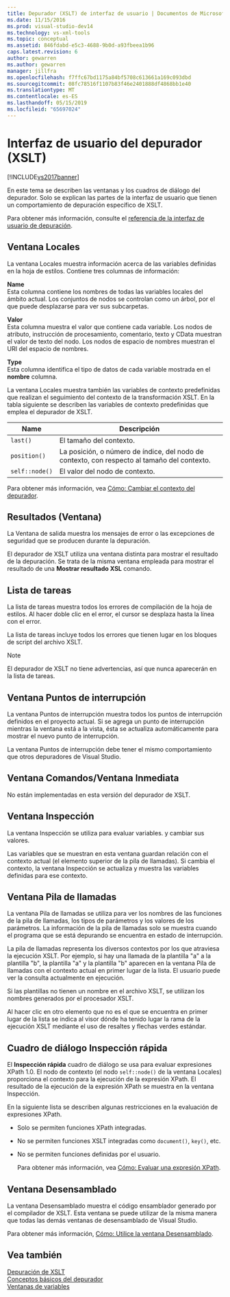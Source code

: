 ```yaml
---
title: Depurador (XSLT) de interfaz de usuario | Documentos de Microsoft
ms.date: 11/15/2016
ms.prod: visual-studio-dev14
ms.technology: vs-xml-tools
ms.topic: conceptual
ms.assetid: 846fdabd-e5c3-4688-9b0d-a93fbeea1b96
caps.latest.revision: 6
author: gewarren
ms.author: gewarren
manager: jillfra
ms.openlocfilehash: f7ffc67bd1175a84bf5708c613661a169c093dbd
ms.sourcegitcommit: 08fc78516f1107b83f46e2401888df4868bb1e40
ms.translationtype: MT
ms.contentlocale: es-ES
ms.lasthandoff: 05/15/2019
ms.locfileid: "65697024"
---
```

# <a name="debugger-user-interface-xslt"></a>Interfaz de usuario del depurador (XSLT)
[!INCLUDE[vs2017banner](../includes/vs2017banner.md)]

En este tema se describen las ventanas y los cuadros de diálogo del depurador. Solo se explican las partes de la interfaz de usuario que tienen un comportamiento de depuración específico de XSLT.  
  
 Para obtener más información, consulte el [referencia de la interfaz de usuario de depuración](../debugger/debugging-user-interface-reference.md).  
  
## <a name="locals-window"></a>Ventana Locales  
 La ventana Locales muestra información acerca de las variables definidas en la hoja de estilos. Contiene tres columnas de información:  
  
 **Name**  
 Esta columna contiene los nombres de todas las variables locales del ámbito actual. Los conjuntos de nodos se controlan como un árbol, por el que puede desplazarse para ver sus subcarpetas.  
  
 **Valor**  
 Esta columna muestra el valor que contiene cada variable. Los nodos de atributo, instrucción de procesamiento, comentario, texto y CData muestran el valor de texto del nodo. Los nodos de espacio de nombres muestran el URI del espacio de nombres.  
  
 **Type**  
 Esta columna identifica el tipo de datos de cada variable mostrada en el **nombre** columna.  
  
 La ventana Locales muestra también las variables de contexto predefinidas que realizan el seguimiento del contexto de la transformación XSLT. En la tabla siguiente se describen las variables de contexto predefinidas que emplea el depurador de XSLT.  
  
|Name|Descripción|  
|----------|-----------------|  
|`last()`|El tamaño del contexto.|  
|`position()`|La posición, o número de índice, del nodo de contexto, con respecto al tamaño del contexto.|  
|`self::node()`|El valor del nodo de contexto.|  
  
 Para obtener más información, vea [Cómo: Cambiar el contexto del depurador](https://msdn.microsoft.com/library/8a69ea63-2ef0-4b4f-9521-cf8ad2e3ec5e).  
  
## <a name="output-window"></a>Resultados (Ventana)  
 La Ventana de salida muestra los mensajes de error o las excepciones de seguridad que se producen durante la depuración.  
  
 El depurador de XSLT utiliza una ventana distinta para mostrar el resultado de la depuración. Se trata de la misma ventana empleada para mostrar el resultado de una **Mostrar resultado XSL** comando.  
  
## <a name="task-list"></a>Lista de tareas  
 La lista de tareas muestra todos los errores de compilación de la hoja de estilos. Al hacer doble clic en el error, el cursor se desplaza hasta la línea con el error.  
  
 La lista de tareas incluye todos los errores que tienen lugar en los bloques de script del archivo XSLT.  
  
> [!NOTE]
> El depurador de XSLT no tiene advertencias, así que nunca aparecerán en la lista de tareas.  
  
## <a name="breakpoints-window"></a>Ventana Puntos de interrupción  
 La ventana Puntos de interrupción muestra todos los puntos de interrupción definidos en el proyecto actual. Si se agrega un punto de interrupción mientras la ventana está a la vista, ésta se actualiza automáticamente para mostrar el nuevo punto de interrupción.  
  
 La ventana Puntos de interrupción debe tener el mismo comportamiento que otros depuradores de Visual Studio.  
  
## <a name="command-windowimmediate-window"></a>Ventana Comandos/Ventana Inmediata  
 No están implementadas en esta versión del depurador de XSLT.  
  
## <a name="watch-window"></a>Ventana Inspección  
 La ventana Inspección se utiliza para evaluar variables. y cambiar sus valores.  
  
 Las variables que se muestran en esta ventana guardan relación con el contexto actual (el elemento superior de la pila de llamadas). Si cambia el contexto, la ventana Inspección se actualiza y muestra las variables definidas para ese contexto.  
  
## <a name="call-stack-window"></a>Ventana Pila de llamadas  
 La ventana Pila de llamadas se utiliza para ver los nombres de las funciones de la pila de llamadas, los tipos de parámetros y los valores de los parámetros. La información de la pila de llamadas solo se muestra cuando el programa que se está depurando se encuentra en estado de interrupción.  
  
 La pila de llamadas representa los diversos contextos por los que atraviesa la ejecución XSLT. Por ejemplo, si hay una llamada de la plantilla "a" a la plantilla "b", la plantilla "a" y la plantilla "b" aparecen en la ventana Pila de llamadas con el contexto actual en primer lugar de la lista. El usuario puede ver la consulta actualmente en ejecución.  
  
 Si las plantillas no tienen un nombre en el archivo XSLT, se utilizan los nombres generados por el procesador XSLT.  
  
 Al hacer clic en otro elemento que no es el que se encuentra en primer lugar de la lista se indica al visor dónde ha tenido lugar la rama de la ejecución XSLT mediante el uso de resaltes y flechas verdes estándar.  
  
## <a name="quickwatch-dialog-box"></a>Cuadro de diálogo Inspección rápida  
 El **Inspección rápida** cuadro de diálogo se usa para evaluar expresiones XPath 1.0. El nodo de contexto (el nodo `self::node()` de la ventana Locales) proporciona el contexto para la ejecución de la expresión XPath. El resultado de la ejecución de la expresión XPath se muestra en la ventana Inspección.  
  
 En la siguiente lista se describen algunas restricciones en la evaluación de expresiones XPath.  
  
- Solo se permiten funciones XPath integradas.  
  
- No se permiten funciones XSLT integradas como `document()`, `key()`, etc.  
  
- No se permiten funciones definidas por el usuario.  
  
  Para obtener más información, vea [Cómo: Evaluar una expresión XPath](../xml-tools/how-to-evaluate-an-xpath-expression.md).  
  
## <a name="disassembly-window"></a>Ventana Desensamblado  
 La ventana Desensamblado muestra el código ensamblador generado por el compilador de XSLT. Esta ventana se puede utilizar de la misma manera que todas las demás ventanas de desensamblado de Visual Studio.  
  
 Para obtener más información, [Cómo: Utilice la ventana Desensamblado](../debugger/how-to-use-the-disassembly-window.md).  
  
## <a name="see-also"></a>Vea también  
 [Depuración de XSLT](../xml-tools/debugging-xslt.md)   
 [Conceptos básicos del depurador](../debugger/debugger-basics.md)   
 [Ventanas de variables](https://msdn.microsoft.com/library/ce0a67f6-2502-4b7a-ba45-cc32f8aeba3e)
